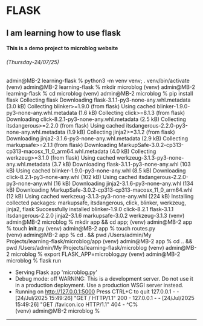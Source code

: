 # FLASK
## I am learning how to use flask
#### This is a demo project to microblog website
###### (Thursday-24/07/25)
admin@MB-2 learning-flask % python3 -m venv venv; . venv/bin/activate 
(venv) admin@MB-2 learning-flask % mkdir microblog
(venv) admin@MB-2 learning-flask % cd microblog
(venv) admin@MB-2 microblog %  pip install flask
Collecting flask
  Downloading flask-3.1.1-py3-none-any.whl.metadata (3.0 kB)
Collecting blinker>=1.9.0 (from flask)
  Using cached blinker-1.9.0-py3-none-any.whl.metadata (1.6 kB)
Collecting click>=8.1.3 (from flask)
  Downloading click-8.2.1-py3-none-any.whl.metadata (2.5 kB)
Collecting itsdangerous>=2.2.0 (from flask)
  Using cached itsdangerous-2.2.0-py3-none-any.whl.metadata (1.9 kB)
Collecting jinja2>=3.1.2 (from flask)
  Downloading jinja2-3.1.6-py3-none-any.whl.metadata (2.9 kB)
Collecting markupsafe>=2.1.1 (from flask)
  Downloading MarkupSafe-3.0.2-cp313-cp313-macosx_11_0_arm64.whl.metadata (4.0 kB)
Collecting werkzeug>=3.1.0 (from flask)
  Using cached werkzeug-3.1.3-py3-none-any.whl.metadata (3.7 kB)
Downloading flask-3.1.1-py3-none-any.whl (103 kB)
Using cached blinker-1.9.0-py3-none-any.whl (8.5 kB)
Downloading click-8.2.1-py3-none-any.whl (102 kB)
Using cached itsdangerous-2.2.0-py3-none-any.whl (16 kB)
Downloading jinja2-3.1.6-py3-none-any.whl (134 kB)
Downloading MarkupSafe-3.0.2-cp313-cp313-macosx_11_0_arm64.whl (12 kB)
Using cached werkzeug-3.1.3-py3-none-any.whl (224 kB)
Installing collected packages: markupsafe, itsdangerous, click, blinker, werkzeug, jinja2, flask
Successfully installed blinker-1.9.0 click-8.2.1 flask-3.1.1 itsdangerous-2.2.0 jinja2-3.1.6 markupsafe-3.0.2 werkzeug-3.1.3
(venv) admin@MB-2 microblog % mkdir app && cd app;
(venv) admin@MB-2 app % touch __init__.py
(venv) admin@MB-2 app % touch routes.py  
(venv) admin@MB-2 app % cd . && pwd
/Users/admin/My Projects/learning-flask/microblog/app
(venv) admin@MB-2 app % cd .. && pwd
/Users/admin/My Projects/learning-flask/microblog
(venv) admin@MB-2 microblog % export FLASK_APP=microblog.py
(venv) admin@MB-2 microblog % flask run
 * Serving Flask app 'microblog.py'
 * Debug mode: off
WARNING: This is a development server. Do not use it in a production deployment. Use a production WSGI server instead.
 * Running on http://127.0.0.1:5000
Press CTRL+C to quit
127.0.0.1 - - [24/Jul/2025 15:49:26] "GET / HTTP/1.1" 200 -
127.0.0.1 - - [24/Jul/2025 15:49:26] "GET /favicon.ico HTTP/1.1" 404 -
^C%                                                                                                                       
(venv) admin@MB-2 microblog % 
---
